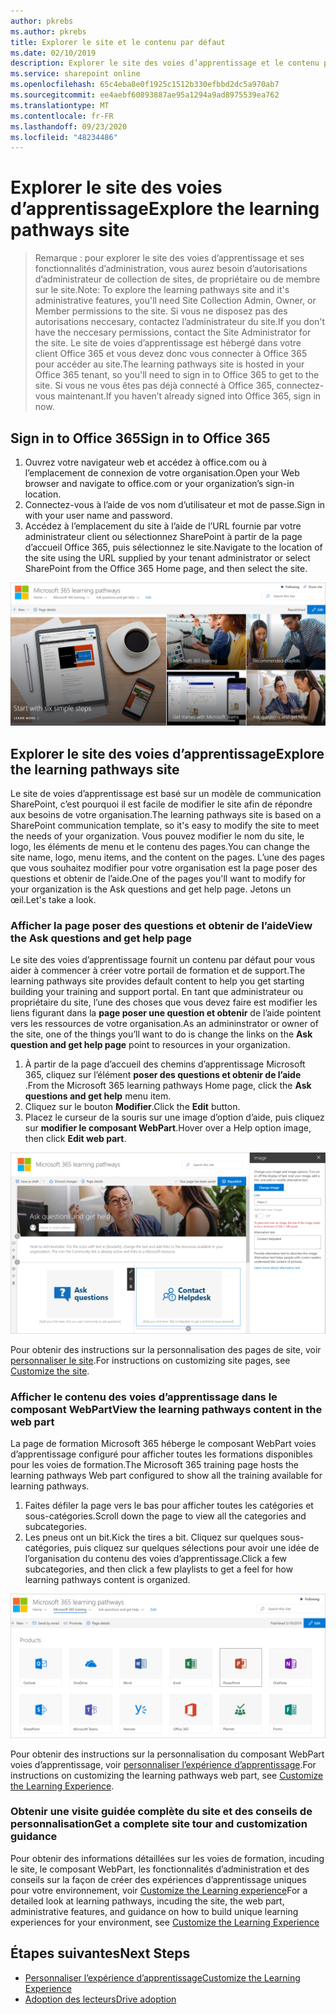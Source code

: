 ```yaml
---
author: pkrebs
ms.author: pkrebs
title: Explorer le site et le contenu par défaut
ms.date: 02/10/2019
description: Explorer le site des voies d’apprentissage et le contenu par défaut
ms.service: sharepoint online
ms.openlocfilehash: 65c4eba8e0f1925c1512b330efbbd2dc5a970ab7
ms.sourcegitcommit: ee4aebf60893887ae95a1294a9ad8975539ea762
ms.translationtype: MT
ms.contentlocale: fr-FR
ms.lasthandoff: 09/23/2020
ms.locfileid: "48234486"
---
```

# <a name="explore-the-learning-pathways-site"></a><span data-ttu-id="ebf63-103">Explorer le site des voies d’apprentissage</span><span class="sxs-lookup"><span data-stu-id="ebf63-103">Explore the learning pathways site</span></span>

> <span data-ttu-id="ebf63-104">Remarque : pour explorer le site des voies d’apprentissage et ses fonctionnalités d’administration, vous aurez besoin d’autorisations d’administrateur de collection de sites, de propriétaire ou de membre sur le site.</span><span class="sxs-lookup"><span data-stu-id="ebf63-104">Note: To explore the learning pathways site and it's administrative features, you'll need Site Collection Admin, Owner, or Member permissions to the site.</span></span> <span data-ttu-id="ebf63-105">Si vous ne disposez pas des autorisations neccesary, contactez l’administrateur du site.</span><span class="sxs-lookup"><span data-stu-id="ebf63-105">If you don't have the neccesary permissions, contact the Site Administrator for the site.</span></span> <span data-ttu-id="ebf63-106">Le site de voies d’apprentissage est hébergé dans votre client Office 365 et vous devez donc vous connecter à Office 365 pour accéder au site.</span><span class="sxs-lookup"><span data-stu-id="ebf63-106">The learning pathways site is hosted in your Office 365 tenant, so you'll need to sign in to Office 365 to get to the site.</span></span> <span data-ttu-id="ebf63-107">Si vous ne vous êtes pas déjà connecté à Office 365, connectez-vous maintenant.</span><span class="sxs-lookup"><span data-stu-id="ebf63-107">If you haven’t already signed into Office 365, sign in now.</span></span> 

## <a name="sign-in-to-office-365"></a><span data-ttu-id="ebf63-108">Sign in to Office 365</span><span class="sxs-lookup"><span data-stu-id="ebf63-108">Sign in to Office 365</span></span> 

1.  <span data-ttu-id="ebf63-109">Ouvrez votre navigateur web et accédez à office.com ou à l’emplacement de connexion de votre organisation.</span><span class="sxs-lookup"><span data-stu-id="ebf63-109">Open your Web browser and navigate to office.com or your organization’s sign-in location.</span></span> 
2.  <span data-ttu-id="ebf63-110">Connectez-vous à l’aide de vos nom d’utilisateur et mot de passe.</span><span class="sxs-lookup"><span data-stu-id="ebf63-110">Sign in with your user name and password.</span></span>
3.  <span data-ttu-id="ebf63-111">Accédez à l’emplacement du site à l’aide de l’URL fournie par votre administrateur client ou sélectionnez SharePoint à partir de la page d’accueil Office 365, puis sélectionnez le site.</span><span class="sxs-lookup"><span data-stu-id="ebf63-111">Navigate to the location of the site using the URL supplied by your tenant administrator or select SharePoint from the Office 365 Home page, and then select the site.</span></span> 

![cg-introducing.png](media/cg-introducing.png)

## <a name="explore-the-learning-pathways-site"></a><span data-ttu-id="ebf63-113">Explorer le site des voies d’apprentissage</span><span class="sxs-lookup"><span data-stu-id="ebf63-113">Explore the learning pathways site</span></span>

<span data-ttu-id="ebf63-114">Le site de voies d’apprentissage est basé sur un modèle de communication SharePoint, c’est pourquoi il est facile de modifier le site afin de répondre aux besoins de votre organisation.</span><span class="sxs-lookup"><span data-stu-id="ebf63-114">The learning pathways site is based on a SharePoint communication template, so it's easy to modify the site to meet the needs of your organization.</span></span> <span data-ttu-id="ebf63-115">Vous pouvez modifier le nom du site, le logo, les éléments de menu et le contenu des pages.</span><span class="sxs-lookup"><span data-stu-id="ebf63-115">You can change the site name, logo, menu items, and the content on the pages.</span></span> <span data-ttu-id="ebf63-116">L’une des pages que vous souhaitez modifier pour votre organisation est la page poser des questions et obtenir de l’aide.</span><span class="sxs-lookup"><span data-stu-id="ebf63-116">One of the pages you'll want to modify for your organization is the Ask questions and get help page.</span></span> <span data-ttu-id="ebf63-117">Jetons un œil.</span><span class="sxs-lookup"><span data-stu-id="ebf63-117">Let's take a look.</span></span>

### <a name="view-the-ask-questions-and-get-help-page"></a><span data-ttu-id="ebf63-118">Afficher la page poser des questions et obtenir de l’aide</span><span class="sxs-lookup"><span data-stu-id="ebf63-118">View the Ask questions and get help page</span></span>

<span data-ttu-id="ebf63-119">Le site des voies d’apprentissage fournit un contenu par défaut pour vous aider à commencer à créer votre portail de formation et de support.</span><span class="sxs-lookup"><span data-stu-id="ebf63-119">The learning pathways site provides default content to help you get starting building your training and support portal.</span></span> <span data-ttu-id="ebf63-120">En tant que administrateur ou propriétaire du site, l’une des choses que vous devez faire est modifier les liens figurant dans la **page poser une question et obtenir** de l’aide pointent vers les ressources de votre organisation.</span><span class="sxs-lookup"><span data-stu-id="ebf63-120">As an admininstrator or owner of the site, one of the things you’ll want to do is change the links on the **Ask question and get help page** point to resources in your organization.</span></span> 

1.  <span data-ttu-id="ebf63-121">À partir de la page d’accueil des chemins d’apprentissage Microsoft 365, cliquez sur l’élément **poser des questions et obtenir de l’aide** .</span><span class="sxs-lookup"><span data-stu-id="ebf63-121">From the Microsoft 365 learning pathways Home page, click the **Ask questions and get help** menu item.</span></span>
2.  <span data-ttu-id="ebf63-122">Cliquez sur le bouton **Modifier**.</span><span class="sxs-lookup"><span data-stu-id="ebf63-122">Click the **Edit** button.</span></span>
3.  <span data-ttu-id="ebf63-123">Placez le curseur de la souris sur une image d’option d’aide, puis cliquez sur **modifier le composant WebPart**.</span><span class="sxs-lookup"><span data-stu-id="ebf63-123">Hover over a Help option image, then click **Edit web part**.</span></span>

![cg-edithelp.png](media/cg-edithelp.png)

<span data-ttu-id="ebf63-125">Pour obtenir des instructions sur la personnalisation des pages de site, voir [personnaliser le site](custom_edithelp.md).</span><span class="sxs-lookup"><span data-stu-id="ebf63-125">For instructions on customizing site pages, see [Customize the site](custom_edithelp.md).</span></span>

### <a name="view-the-learning-pathways-content-in-the-web-part"></a><span data-ttu-id="ebf63-126">Afficher le contenu des voies d’apprentissage dans le composant WebPart</span><span class="sxs-lookup"><span data-stu-id="ebf63-126">View the learning pathways content in the web part</span></span>
<span data-ttu-id="ebf63-127">La page de formation Microsoft 365 héberge le composant WebPart voies d’apprentissage configuré pour afficher toutes les formations disponibles pour les voies de formation.</span><span class="sxs-lookup"><span data-stu-id="ebf63-127">The Microsoft 365 training page hosts the learning pathways Web part configured to show all the training available for learning pathways.</span></span> 

1. <span data-ttu-id="ebf63-128">Faites défiler la page vers le bas pour afficher toutes les catégories et sous-catégories.</span><span class="sxs-lookup"><span data-stu-id="ebf63-128">Scroll down the page to view all the categories and subcategories.</span></span>
2. <span data-ttu-id="ebf63-129">Les pneus ont un bit.</span><span class="sxs-lookup"><span data-stu-id="ebf63-129">Kick the tires a bit.</span></span> <span data-ttu-id="ebf63-130">Cliquez sur quelques sous-catégories, puis cliquez sur quelques sélections pour avoir une idée de l’organisation du contenu des voies d’apprentissage.</span><span class="sxs-lookup"><span data-stu-id="ebf63-130">Click a few subcategories, and then click a few playlists to get a feel for how learning pathways content is organized.</span></span> 

![cg-gotoall.png](media/cg-gotoall.png)

<span data-ttu-id="ebf63-132">Pour obtenir des instructions sur la personnalisation du composant WebPart voies d’apprentissage, voir [personnaliser l’expérience d’apprentissage](custom_overview.md).</span><span class="sxs-lookup"><span data-stu-id="ebf63-132">For instructions on customizing the learning pathways web part, see [Customize the Learning Experience](custom_overview.md).</span></span>

### <a name="get-a-complete-site-tour-and-customization-guidance"></a><span data-ttu-id="ebf63-133">Obtenir une visite guidée complète du site et des conseils de personnalisation</span><span class="sxs-lookup"><span data-stu-id="ebf63-133">Get a complete site tour and customization guidance</span></span>
<span data-ttu-id="ebf63-134">Pour obtenir des informations détaillées sur les voies de formation, incuding le site, le composant WebPart, les fonctionnalités d’administration et des conseils sur la façon de créer des expériences d’apprentissage uniques pour votre environnement, voir [Customize the Learning experience](custom_overview.md)</span><span class="sxs-lookup"><span data-stu-id="ebf63-134">For a detailed look at learning pathways, incuding the site, the web part, administrative features, and guidance on how to build unique learning experiences for your environment, see [Customize the Learning Experience](custom_overview.md)</span></span>

## <a name="next-steps"></a><span data-ttu-id="ebf63-135">Étapes suivantes</span><span class="sxs-lookup"><span data-stu-id="ebf63-135">Next Steps</span></span>
- [<span data-ttu-id="ebf63-136">Personnaliser l’expérience d’apprentissage</span><span class="sxs-lookup"><span data-stu-id="ebf63-136">Customize the Learning Experience</span></span>](custom_overview.md)
- [<span data-ttu-id="ebf63-137">Adoption des lecteurs</span><span class="sxs-lookup"><span data-stu-id="ebf63-137">Drive adoption</span></span>](driveadoption.md) 
